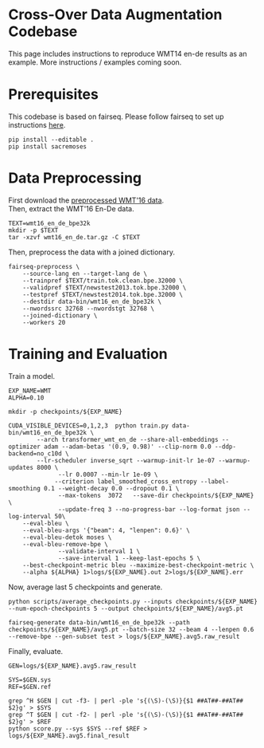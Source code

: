 # Cross-Over Data Augmentation Codebase

This page includes instructions to reproduce WMT14 en-de results as an example.
More instructions / examples coming soon.

# Prerequisites
This codebase is based on fairseq. Please follow fairseq to set up instructions [here](https://drive.google.com/uc?export=download&id=0B_bZck-ksdkpM25jRUN2X2UxMm8). <br />
```
pip install --editable .
pip install sacremoses
```


# Data Preprocessing
First download the [preprocessed WMT'16 data](https://drive.google.com/uc?export=download&id=0B_bZck-ksdkpM25jRUN2X2UxMm8). <br />
Then, extract the WMT'16 En-De data.
```
TEXT=wmt16_en_de_bpe32k
mkdir -p $TEXT
tar -xzvf wmt16_en_de.tar.gz -C $TEXT
```

Then, preprocess the data with a joined dictionary.
```
fairseq-preprocess \
    --source-lang en --target-lang de \
    --trainpref $TEXT/train.tok.clean.bpe.32000 \
    --validpref $TEXT/newstest2013.tok.bpe.32000 \
    --testpref $TEXT/newstest2014.tok.bpe.32000 \
    --destdir data-bin/wmt16_en_de_bpe32k \
    --nwordssrc 32768 --nwordstgt 32768 \
    --joined-dictionary \
    --workers 20
```

# Training and Evaluation
Train a model.
```
EXP_NAME=WMT
ALPHA=0.10

mkdir -p checkpoints/${EXP_NAME}

CUDA_VISIBLE_DEVICES=0,1,2,3  python train.py data-bin/wmt16_en_de_bpe32k \
        --arch transformer_wmt_en_de --share-all-embeddings --optimizer adam --adam-betas '(0.9, 0.98)' --clip-norm 0.0 --ddp-backend=no_c10d \
        --lr-scheduler inverse_sqrt --warmup-init-lr 1e-07 --warmup-updates 8000 \
              --lr 0.0007 --min-lr 1e-09 \
             --criterion label_smoothed_cross_entropy --label-smoothing 0.1 --weight-decay 0.0 --dropout 0.1 \
              --max-tokens  3072   --save-dir checkpoints/${EXP_NAME}  \
              --update-freq 3 --no-progress-bar --log-format json --log-interval 50\
    --eval-bleu \
    --eval-bleu-args '{"beam": 4, "lenpen": 0.6}' \
    --eval-bleu-detok moses \
    --eval-bleu-remove-bpe \
              --validate-interval 1 \
              --save-interval 1 --keep-last-epochs 5 \
    --best-checkpoint-metric bleu --maximize-best-checkpoint-metric \
    --alpha ${ALPHA} 1>logs/${EXP_NAME}.out 2>logs/${EXP_NAME}.err

```

Now, average last 5 checkpoints and generate.
```
python scripts/average_checkpoints.py --inputs checkpoints/${EXP_NAME} --num-epoch-checkpoints 5 --output checkpoints/${EXP_NAME}/avg5.pt

fairseq-generate data-bin/wmt16_en_de_bpe32k --path checkpoints/${EXP_NAME}/avg5.pt --batch-size 32 --beam 4 --lenpen 0.6 --remove-bpe --gen-subset test > logs/${EXP_NAME}.avg5.raw_result
```

Finally, evaluate.
```
GEN=logs/${EXP_NAME}.avg5.raw_result

SYS=$GEN.sys
REF=$GEN.ref

grep ^H $GEN | cut -f3- | perl -ple 's{(\S)-(\S)}{$1 ##AT##-##AT## $2}g' > $SYS
grep ^T $GEN | cut -f2- | perl -ple 's{(\S)-(\S)}{$1 ##AT##-##AT## $2}g' > $REF
python score.py --sys $SYS --ref $REF > logs/${EXP_NAME}.avg5.final_result

```


